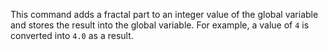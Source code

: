 This command adds a fractal part to an integer value of the global variable and stores the result into the global variable. For example, a value of `4` is converted into `4.0` as a result.
